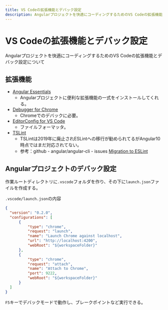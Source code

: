 ```yaml
---
title: VS Codeの拡張機能とデバック設定
description: Angularプロジェクトを快適にコーディングするためのVS Codeの拡張機能とデバック設定について
---
```


# VS Codeの拡張機能とデバック設定

Angularプロジェクトを快適にコーディングするためのVS Codeの拡張機能とデバック設定について

<ClientOnly>
  <CallInFeedAdsense />
</ClientOnly>

## 拡張機能

* [Angular Essentials](https://marketplace.visualstudio.com/items?itemName=johnpapa.angular-essentials)
  * Angularプロジェクトに便利な拡張機能の一式をインストールしてくれる。
* [Debugger for Chrome](https://marketplace.visualstudio.com/items?itemName=msjsdiag.debugger-for-chrome)
  * Chromeでのデバックに必要。
* [EditorConfig for VS Code](https://marketplace.visualstudio.com/items?itemName=EditorConfig.EditorConfig)
  * ファイルフォーマッタ。
* [TSLint](https://marketplace.visualstudio.com/items?itemName=ms-vscode.vscode-typescript-tslint-plugin)
  * TSLintは2019年に廃止されESLintへの移行が勧められてるがAngular10時点ではまだ対応されてない。
  * 参考：github - angular/angular-cli - issues [Migration to ESLint](https://github.com/angular/angular-cli/issues/13732)

## Angularプロジェクトのデバック設定

作業ルートディレクトリに`.vscode`フォルダを作り、その下に`launch.json`ファイルを作成する。

`.vscode/launch.json`の内容

```json
{
  "version": "0.2.0",
  "configurations": [
      {
          "type": "chrome",
          "request": "launch",
          "name": "Launch Chrome against localhost",
          "url": "http://localhost:4200",
          "webRoot": "${workspaceFolder}"
      },
      {
          "type": "chrome",
          "request": "attach",
          "name": "Attach to Chrome",
          "port": 9222,
          "webRoot": "${workspaceFolder}"
      }
  ]
}
```

`F5`キーでデバックモードで動作し、ブレークポイントなど実行できる。

